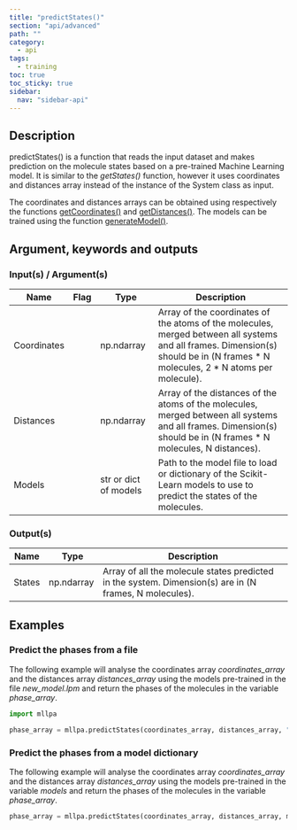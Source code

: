 ```yaml
---
title: "predictStates()"
section: "api/advanced"
path: ""
category:
  - api
tags:
  - training
toc: true
toc_sticky: true
sidebar:
  nav: "sidebar-api"
---
```


## Description

predictStates() is a function that reads the input dataset and makes prediction on the molecule states based on a pre-trained Machine Learning model.
It is similar to the *getStates()* function, however it uses coordinates and distances array instead of the instance of the
System class as input.

The coordinates and distances arrays can be obtained using respectively the functions [getCoordinates()](/mllpa/documentation/api/advanced/getcoordinates/)
and [getDistances()](/mllpa/documentation/api/advanced/getdistances/).
The models can be trained using the function [generateModel()](/mllpa/documentation/api/common/generatemodel/).

## Argument, keywords and outputs

### Input(s) / Argument(s)

| Name | Flag | Type | Description |
|---|---|---|---|
| Coordinates | | np.ndarray | Array of the coordinates of the atoms of the molecules, merged between all systems and all frames. Dimension(s) should be in (N frames \* N molecules, 2 \* N atoms per molecule). |
| Distances | | np.ndarray | Array of the distances of the atoms of the molecules, merged between all systems and all frames. Dimension(s) should be in (N frames \* N molecules, N distances). |
| Models | | str or dict of models | Path to the model file to load or dictionary of the Scikit-Learn models to use to predict the states of the molecules. |

### Output(s)

| Name | Type | Description |
|---|---|---|
| States | np.ndarray | Array of all the molecule states predicted in the system. Dimension(s) are in (N frames, N molecules). |

## Examples

### Predict the phases from a file

The following example will analyse the coordinates array *coordinates_array* and the distances array *distances_array*
using the models pre-trained in the file *new_model.lpm* and return the phases of the molecules in
the variable *phase_array*.

```python
import mllpa

phase_array = mllpa.predictStates(coordinates_array, distances_array, "new_model.lpm")
```

### Predict the phases from a model dictionary

The following example will analyse the coordinates array *coordinates_array* and the distances array *distances_array*
using the models pre-trained in the variable *models* and return the phases of the molecules in
the variable *phase_array*.

```python
phase_array = mllpa.predictStates(coordinates_array, distances_array, models)
```
